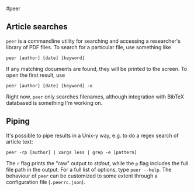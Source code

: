 #peer

## Article searches

`peer` is a commandline utility for searching and accessing a researcher's
library of PDF files. To search for a particular file, use something like

    peer [author] [date] [keyword]

If any matching documents are found, they will be printed to the screen. To open
the first result, use

    peer [author] [date] [keyword] -o

Right now, `peer` only searches filenames, although integration with BibTeX
databased is something I'm working on.

## Piping

It's possible to pipe results in a Unix-y way, e.g. to do a regex search of
article text:

    peer -rp [author] | xargs less | grep -e [pattern]

The `r` flag prints the "raw" output to _stdout_, while the `p` flag includes
the full file path in the output. For a full list of options, type `peer
--help`. The behaviour of `peer` can be customized to some extent through a
configuration file (`.peerrc.json`).

